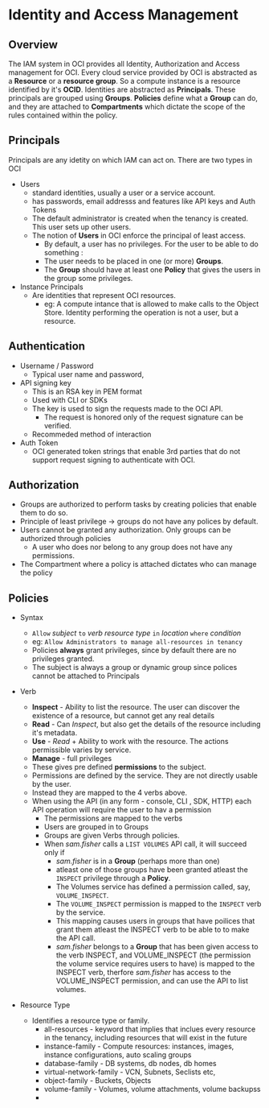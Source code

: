 # Identity and Access Management

## Overview

The IAM system in OCI provides all Identity, Authorization and Access management for OCI. Every cloud service provided by OCI is abstracted as a **Resource** or a **resource group**. So a compute instance is a resource identified by it's **OCID**. Identities are abstracted as **Principals**. These principals are grouped using **Groups**. **Policies** define what a **Group** can do, and they are attached to **Compartments** which dictate the scope of the rules contained within the policy.

## Principals

Principals are any idetity on which IAM can act on. There are two types in OCI
* Users
  * standard identities, usually a user or a service account. 
  * has passwords, email addresss and features like API keys and Auth Tokens
  * The default administrator is created when the tenancy is created. This user sets up other users.
  * The notion of **Users** in OCI enforce the principal of least access. 
    * By default, a user has no privileges. For the user to be able to do something :
    * The user needs to be placed in one (or more) **Groups**.
    * The **Group** should have at least one **Policy** that gives the users in the group some privileges.
* Instance Principals
  * Are identities that represent OCI resources.
    * eg: A compute intance that is allowed to make calls to the Object Store. Identity performing the operation is not a user, but a resource.

## Authentication 

* Username / Password
  * Typical user name and password,
* API signing key 
  * This is an RSA key in PEM format
  * Used with CLI or SDKs
  * The key is used to sign the requests made to the OCI API.
    * The request is honored only of the request signature can be verified.
  * Recommeded method of interaction
* Auth Token
  * OCI generated token strings that enable 3rd parties that do not support request signing to authenticate with OCI.

## Authorization

* Groups are authorized to perform tasks by creating policies that enable them to do so.
* Principle of least privilege -> groups do not have any polices by default.
* Users cannot be granted any authorization. Only groups can be authorized through policies
  * A user who does nor belong to any group does not have any permissions.
* The Compartment where a policy is attached dictates who can manage the policy

## Policies

* Syntax
  * `Allow` *subject* `to` *verb* *resource type* `in` *location* `where` *condition*
  * eg: `Allow Administrators to manage all-resources in tenancy`
  * Policies **always** grant privileges, since by default there are no privileges granted.
  * The subject is always a group or dynamic group since polices cannot be attached to Principals 

* Verb
  * **Inspect** - Ability to list the resource. The user can discover the existence of a resource, but cannot get any real details 
  * **Read** - Can *Inspect*, but also get the details of the resource including it's metadata.
  * **Use** - *Read* + Ability to work with the resource. The actions permissible varies by service.
  * **Manage** - full privileges
  * These gives pre defined **permissions** to the subject.
  * Permissions are defined by the service. They are not directly usable by the user.
  * Instead they are mapped to the 4 verbs above. 
  * When using the API (in any form - console, CLI , SDK, HTTP) each API operation will require the user to hav a permission
    * The permissions are mapped to the verbs
    * Users are grouped in to Groups
    * Groups are given Verbs through policies.
    * When *sam.fisher* calls a `LIST VOLUMES` API call, it will succeed only if
      * *sam.fisher* is in a **Group** (perhaps more than one)
      * atleast one of those groups have been granted atleast the `INSPECT` privilege through a **Policy**.
      * The Volumes service has defined a permission called, say, `VOLUME_INSPECT`.
      * The `VOLUME_INSPECT` permission is mapped to the `INSPECT` verb by the service.
      * This mapping causes users in groups that have poilices that grant them atleast the INSPECT verb to be able to to make the API call.
      * *sam.fisher* belongs to a **Group** that has been given access to the verb INSPECT, and VOLUME_INSPECT (the permission the volume service requires users to have) is mapped to the INSPECT verb,  therfore *sam.fisher* has access to the VOLUME_INSPECT permission, and can use the API to list volumes.

* Resource Type
  * Identifies a resource type or family.
    * all-resources - keyword that implies that inclues every resource in the tenancy, including resources that will exist in the future
    * instance-family - Compute resources: instances, images, instance configurations, auto scaling groups
    * database-family - DB systems, db nodes, db homes
    * virtual-network-family - VCN, Subnets, Seclists etc,
    * object-family - Buckets, Objects
    * volume-family - Volumes, volume attachments, volume backupss
    * 


